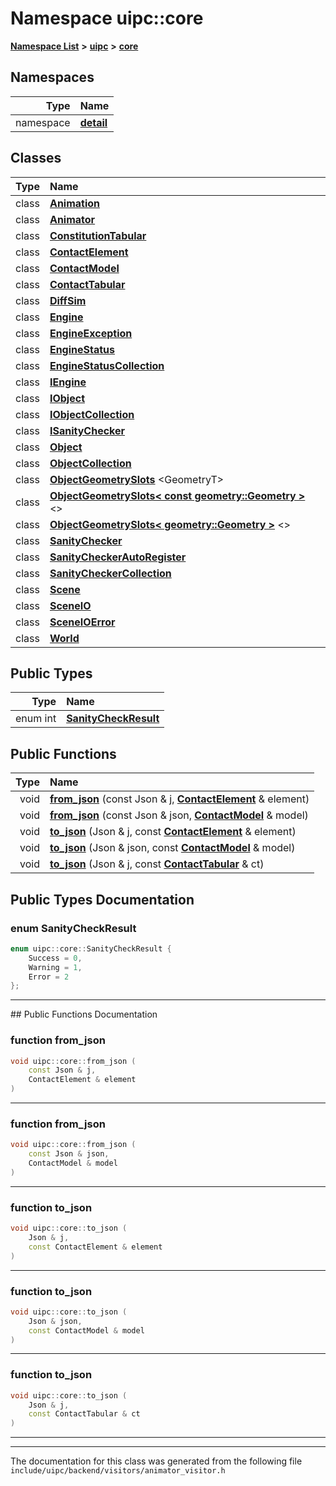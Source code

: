

# Namespace uipc::core



[**Namespace List**](namespaces.md) **>** [**uipc**](namespaceuipc.md) **>** [**core**](namespaceuipc_1_1core.md)


















## Namespaces

| Type | Name |
| ---: | :--- |
| namespace | [**detail**](namespaceuipc_1_1core_1_1detail.md) <br> |


## Classes

| Type | Name |
| ---: | :--- |
| class | [**Animation**](classuipc_1_1core_1_1_animation.md) <br> |
| class | [**Animator**](classuipc_1_1core_1_1_animator.md) <br> |
| class | [**ConstitutionTabular**](classuipc_1_1core_1_1_constitution_tabular.md) <br> |
| class | [**ContactElement**](classuipc_1_1core_1_1_contact_element.md) <br> |
| class | [**ContactModel**](classuipc_1_1core_1_1_contact_model.md) <br> |
| class | [**ContactTabular**](classuipc_1_1core_1_1_contact_tabular.md) <br> |
| class | [**DiffSim**](classuipc_1_1core_1_1_diff_sim.md) <br> |
| class | [**Engine**](classuipc_1_1core_1_1_engine.md) <br> |
| class | [**EngineException**](classuipc_1_1core_1_1_engine_exception.md) <br> |
| class | [**EngineStatus**](classuipc_1_1core_1_1_engine_status.md) <br> |
| class | [**EngineStatusCollection**](classuipc_1_1core_1_1_engine_status_collection.md) <br> |
| class | [**IEngine**](classuipc_1_1core_1_1_i_engine.md) <br> |
| class | [**IObject**](classuipc_1_1core_1_1_i_object.md) <br> |
| class | [**IObjectCollection**](classuipc_1_1core_1_1_i_object_collection.md) <br> |
| class | [**ISanityChecker**](classuipc_1_1core_1_1_i_sanity_checker.md) <br> |
| class | [**Object**](classuipc_1_1core_1_1_object.md) <br> |
| class | [**ObjectCollection**](classuipc_1_1core_1_1_object_collection.md) <br> |
| class | [**ObjectGeometrySlots**](classuipc_1_1core_1_1_object_geometry_slots.md) &lt;GeometryT&gt;<br> |
| class | [**ObjectGeometrySlots&lt; const geometry::Geometry &gt;**](classuipc_1_1core_1_1_object_geometry_slots_3_01const_01geometry_1_1_geometry_01_4.md) &lt;&gt;<br> |
| class | [**ObjectGeometrySlots&lt; geometry::Geometry &gt;**](classuipc_1_1core_1_1_object_geometry_slots_3_01geometry_1_1_geometry_01_4.md) &lt;&gt;<br> |
| class | [**SanityChecker**](classuipc_1_1core_1_1_sanity_checker.md) <br> |
| class | [**SanityCheckerAutoRegister**](classuipc_1_1core_1_1_sanity_checker_auto_register.md) <br> |
| class | [**SanityCheckerCollection**](classuipc_1_1core_1_1_sanity_checker_collection.md) <br> |
| class | [**Scene**](classuipc_1_1core_1_1_scene.md) <br> |
| class | [**SceneIO**](classuipc_1_1core_1_1_scene_i_o.md) <br> |
| class | [**SceneIOError**](classuipc_1_1core_1_1_scene_i_o_error.md) <br> |
| class | [**World**](classuipc_1_1core_1_1_world.md) <br> |


## Public Types

| Type | Name |
| ---: | :--- |
| enum int | [**SanityCheckResult**](#enum-sanitycheckresult)  <br> |




















## Public Functions

| Type | Name |
| ---: | :--- |
|  void | [**from\_json**](#function-from_json) (const Json & j, [**ContactElement**](classuipc_1_1core_1_1_contact_element.md) & element) <br> |
|  void | [**from\_json**](#function-from_json) (const Json & json, [**ContactModel**](classuipc_1_1core_1_1_contact_model.md) & model) <br> |
|  void | [**to\_json**](#function-to_json) (Json & j, const [**ContactElement**](classuipc_1_1core_1_1_contact_element.md) & element) <br> |
|  void | [**to\_json**](#function-to_json) (Json & json, const [**ContactModel**](classuipc_1_1core_1_1_contact_model.md) & model) <br> |
|  void | [**to\_json**](#function-to_json) (Json & j, const [**ContactTabular**](classuipc_1_1core_1_1_contact_tabular.md) & ct) <br> |




























## Public Types Documentation




### enum SanityCheckResult 

```C++
enum uipc::core::SanityCheckResult {
    Success = 0,
    Warning = 1,
    Error = 2
};
```




<hr>
## Public Functions Documentation




### function from\_json 

```C++
void uipc::core::from_json (
    const Json & j,
    ContactElement & element
) 
```




<hr>



### function from\_json 

```C++
void uipc::core::from_json (
    const Json & json,
    ContactModel & model
) 
```




<hr>



### function to\_json 

```C++
void uipc::core::to_json (
    Json & j,
    const ContactElement & element
) 
```




<hr>



### function to\_json 

```C++
void uipc::core::to_json (
    Json & json,
    const ContactModel & model
) 
```




<hr>



### function to\_json 

```C++
void uipc::core::to_json (
    Json & j,
    const ContactTabular & ct
) 
```




<hr>

------------------------------
The documentation for this class was generated from the following file `include/uipc/backend/visitors/animator_visitor.h`

